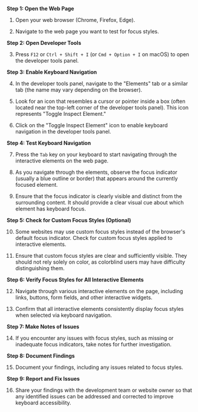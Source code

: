 **Step 1: Open the Web Page**

1. Open your web browser (Chrome, Firefox, Edge).

2. Navigate to the web page you want to test for focus styles.

**Step 2: Open Developer Tools**

3. Press `F12` or `Ctrl + Shift + I` (or `Cmd + Option + I` on macOS) to open the developer tools panel.

**Step 3: Enable Keyboard Navigation**

4. In the developer tools panel, navigate to the "Elements" tab or a similar tab (the name may vary depending on the browser).

5. Look for an icon that resembles a cursor or pointer inside a box (often located near the top-left corner of the developer tools panel). This icon represents "Toggle Inspect Element."

6. Click on the "Toggle Inspect Element" icon to enable keyboard navigation in the developer tools panel.

**Step 4: Test Keyboard Navigation**

7. Press the `Tab` key on your keyboard to start navigating through the interactive elements on the web page.

8. As you navigate through the elements, observe the focus indicator (usually a blue outline or border) that appears around the currently focused element.

9. Ensure that the focus indicator is clearly visible and distinct from the surrounding content. It should provide a clear visual cue about which element has keyboard focus.

**Step 5: Check for Custom Focus Styles (Optional)**

10. Some websites may use custom focus styles instead of the browser's default focus indicator. Check for custom focus styles applied to interactive elements.

11. Ensure that custom focus styles are clear and sufficiently visible. They should not rely solely on color, as colorblind users may have difficulty distinguishing them.

**Step 6: Verify Focus Styles for All Interactive Elements**

12. Navigate through various interactive elements on the page, including links, buttons, form fields, and other interactive widgets.

13. Confirm that all interactive elements consistently display focus styles when selected via keyboard navigation.

**Step 7: Make Notes of Issues**

14. If you encounter any issues with focus styles, such as missing or inadequate focus indicators, take notes for further investigation.

**Step 8: Document Findings**

15. Document your findings, including any issues related to focus styles.

**Step 9: Report and Fix Issues**

16. Share your findings with the development team or website owner so that any identified issues can be addressed and corrected to improve keyboard accessibility.